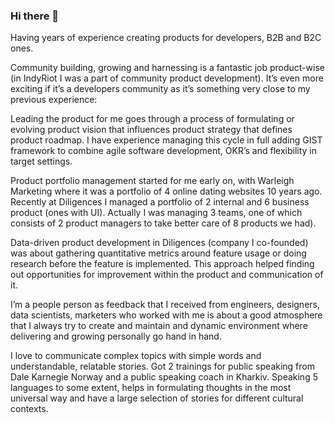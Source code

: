 ### Hi there 👋

Having years of experience creating products for developers, B2B and B2C ones.

Community building, growing and harnessing is a fantastic job product-wise (in IndyRiot I was a part of community product development). It’s even more exciting if it’s a developers community as it’s something very close to my previous experience:

Leading the product for me goes through a process of formulating or evolving product vision that influences product strategy that defines product roadmap. I have experience managing this cycle in full adding GIST framework to combine agile software development, OKR’s and flexibility in target settings.

Product portfolio management started for me early on, with Warleigh Marketing where it was a portfolio of 4 online dating websites 10 years ago. Recently at Diligences I managed a portfolio of 2 internal and 6 business product (ones with UI). Actually I was managing 3 teams, one of which consists of 2 product managers to take better care of 8 products we had).

Data-driven product development in Diligences (company I co-founded) was about gathering quantitative metrics around feature usage or doing research before the feature is implemented. This approach helped finding out opportunities for improvement within the product and communication of it.

I’m a people person as feedback that I received from engineers, designers, data scientists, marketers who worked with me is about a good atmosphere that I always try to create and maintain and dynamic environment where delivering and growing personally go hand in hand.

I love to communicate complex topics with simple words and understandable, relatable stories. Got 2 trainings for public speaking from Dale Karnegie Norway and a public speaking coach in Kharkiv. Speaking 5 languages to some extent, helps in formulating thoughts in the most universal way and have a large selection of stories for different cultural contexts.
